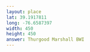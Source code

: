 ```yaml
---
layout: place
lat: 39.1917811
long: -76.6587397
width: 450
height: 450
answer: Thurgood Marshall BWI
---
```

